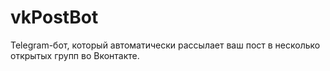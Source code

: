 # vkPostBot
Telegram-бот, который автоматически рассылает ваш пост в несколько открытых групп во Вконтакте.
